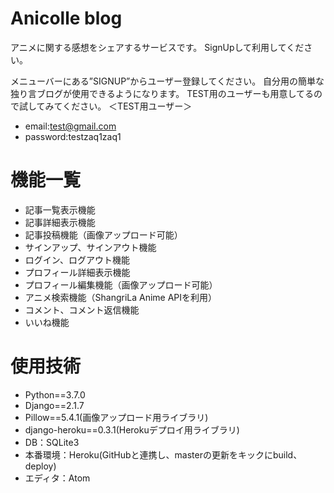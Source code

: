 # Anicolle blog
アニメに関する感想をシェアするサービスです。
SignUpして利用してください。

メニューバーにある”SIGNUP”からユーザー登録してください。
自分用の簡単な独り言ブログが使用できるようになります。
TEST用のユーザーも用意してるので試してみてください。
＜TEST用ユーザー＞

- email:test@gmail.com
- password:testzaq1zaq1

# 機能一覧
- 記事一覧表示機能
- 記事詳細表示機能
- 記事投稿機能（画像アップロード可能）
- サインアップ、サインアウト機能
- ログイン、ログアウト機能
- プロフィール詳細表示機能
- プロフィール編集機能（画像アップロード可能）
- アニメ検索機能（ShangriLa Anime APIを利用）
- コメント、コメント返信機能
- いいね機能

# 使用技術
- Python==3.7.0
- Django==2.1.7
- Pillow==5.4.1(画像アップロード用ライブラリ)
- django-heroku==0.3.1(Herokuデプロイ用ライブラリ)
- DB：SQLite3
- 本番環境：Heroku(GitHubと連携し、masterの更新をキックにbuild、deploy)
- エディタ：Atom
